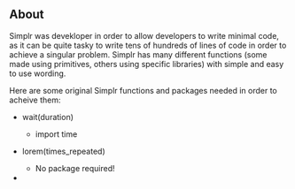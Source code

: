 ## About ##
Simplr was devekloper in order to allow developers to write minimal code, as it can be quite tasky to write tens of hundreds of lines of code in order to achieve a singular problem. Simplr has many different functions (some made using primitives, others using specific libraries) with simple and easy to use wording. 

Here are some original Simplr functions and packages needed in order to acheive them:

* wait(duration)
  * import time


* lorem(times_repeated)
  * No package required!

* 
